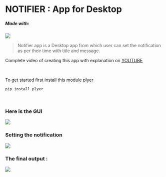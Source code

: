 # NOTIFIER : App for Desktop

##### Made with:
 ![](https://img.shields.io/badge/python-%2314354C.svg?style=for-the-badge&logo=python&logoColor=white)
<br>

> Notifier app is a Desktop app from which user can set the notification as per their time with title and message. 

Complete video of creating this app with explanation on [YOUTUBE](https://www.youtube.com/watch?v=cfjPfYuZBZs&t=6s)

<br>

To get started first install this module [plyer](https://plyer.readthedocs.io/en/latest/)
<br>

```
pip install plyer
```
<br>

### Here is the GUI
![](https://ibb.co/vcV0g46)

### Setting the notification
![](file:///C:/Users/lucky/OneDrive/Desktop/notifier2.png)
### The final output :
![](file:///C:/Users/lucky/OneDrive/Desktop/notifier3.png)
